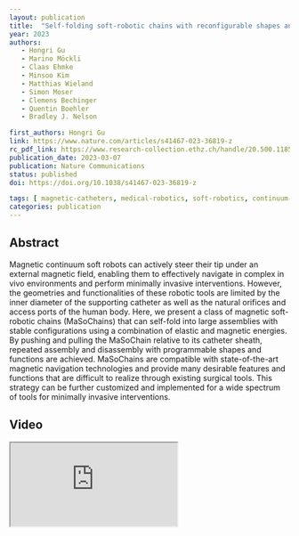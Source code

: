 ```yaml
---
layout: publication
title:  "Self-folding soft-robotic chains with reconfigurable shapes and functionalities"
year: 2023
authors: 
   - Hongri Gu
   - Marino Möckli
   - Claas Ehmke
   - Minsoo Kim
   - Matthias Wieland
   - Simon Moser
   - Clemens Bechinger
   - Quentin Boehler
   - Bradley J. Nelson

first_authors: Hongri Gu
link: https://www.nature.com/articles/s41467-023-36819-z
rc_pdf_link: https://www.research-collection.ethz.ch/handle/20.500.11850/602176
publication_date: 2023-03-07
publication: Nature Communications
status: published
doi: https://doi.org/10.1038/s41467-023-36819-z

tags: [ magnetic-catheters, medical-robotics, soft-robotics, continuum-robots]
categories: publication
---
```


## Abstract ##

Magnetic continuum soft robots can actively steer their tip under an external magnetic field, enabling them to effectively navigate in complex in vivo environments and perform minimally invasive interventions. However, the geometries and functionalities of these robotic tools are limited by the inner diameter of the supporting catheter as well as the natural orifices and access ports of the human body. Here, we present a class of magnetic soft-robotic chains (MaSoChains) that can self-fold into large assemblies with stable configurations using a combination of elastic and magnetic energies. By pushing and pulling the MaSoChain relative to its catheter sheath, repeated assembly and disassembly with programmable shapes and functions are achieved. MaSoChains are compatible with state-of-the-art magnetic navigation technologies and provide many desirable features and functions that are difficult to realize through existing surgical tools. This strategy can be further customized and implemented for a wide spectrum of tools for minimally invasive interventions.

## Video ##

<div class="embed-responsive embed-responsive-16by9">
    <iframe class="embed-responsive-item" src="https://www.youtube.com/embed/RgZj5eAaPSE" allowfullscreen></iframe>
</div>
